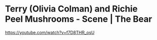 # Terry (Olivia Colman) and Richie Peel Mushrooms - Scene | The Bear

<https://youtube.com/watch?v=f7D8THR_osU>
